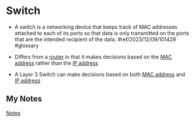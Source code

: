# Switch
- A switch is a networking device that keeps track of MAC addresses attached to each of its ports so that data is only transmitted on the ports that are the intended recipient of the data. #ref/2023/12/09/101428 #glossary 

- Differs from a [router](router.md) in that it makes decisions based on the [MAC address](mac-address.md) rather than the [IP address](ip-address.md)
- A Layer 3 Switch can make decisions based on both [MAC address](mac-address.md) and [IP address](ip-address.md)
## My Notes
[Notes](mynotes/switch-notes.md)
